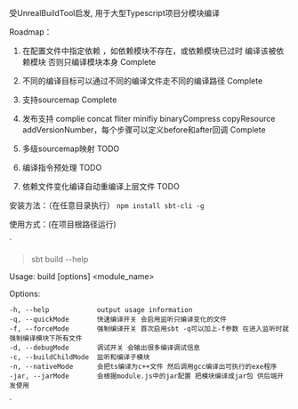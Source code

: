 
受UnrealBuildTool启发, 用于大型Typescript项目分模块编译

Roadmap：

1. 在配置文件中指定依赖 ，如依赖模块不存在，或依赖模块已过时 编译该被依赖模块 否则只编译模块本身 Complete

2. 不同的编译目标可以通过不同的编译文件走不同的编译路径 Complete

3. 支持sourcemap Complete

4. 发布支持 complie concat fliter minifiy binaryCompress copyResource addVersionNumber，每个步骤可以定义before和after回调  Complete

4. 多级sourcemap映射 TODO

5. 编译指令预处理 TODO

6. 依赖文件变化编译自动重编译上层文件 TODO


安装方法：（在任意目录执行）
`
npm install sbt-cli -g
`


使用方式：(在项目根路径运行)

`
 > sbt build --help

  Usage: build [options] <module_name>

  Options:

    -h, --help            output usage information
    -q, --quickMode       快速编译开关 会启用监听只编译变化的文件
    -f, --forceMode       强制编译开关 首次启用sbt -q可以加上-f参数 在进入监听时就强制编译模块下所有文件
    -d, --debugMode       调试开关 会输出很多编译调试信息
    -c, --buildChildMode  监听和编译子模块
    -n, --nativeMode      会把ts编译为c++文件 然后调用gcc编译出可执行的exe程序
    -jar, --jarMode       会根据module.js中的jar配置 把模块编译成jar包 供后端开发使用

`